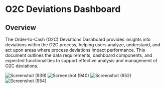 # O2C Deviations Dashboard

## Overview
The Order-to-Cash (O2C) Deviations Dashboard provides insights into deviations within the O2C process, helping users analyze, understand, and act upon areas where process deviations impact performance. This document outlines the data requirements, dashboard components, and expected functionalities to support effective analysis and management of O2C deviations.

![Screenshot (939)](https://github.com/user-attachments/assets/a108b3c0-b6d1-40b9-8179-6e03860c83d3)
![Screenshot (940)](https://github.com/user-attachments/assets/f83eaea7-583c-4b9c-9fb7-0f210453ef06)
![Screenshot (952)](https://github.com/user-attachments/assets/639ce5ef-c576-47c1-9b76-8b737587bf2b)
![Screenshot (954)](https://github.com/user-attachments/assets/b19a6bed-52b5-4d72-b7c0-d2a386e15ded)
